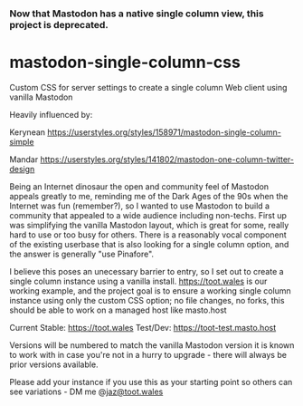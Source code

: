 ### Now that Mastodon has a native single column view, this project is deprecated. ###

# mastodon-single-column-css
Custom CSS for server settings to create a single column Web client using vanilla Mastodon

Heavily influenced by:

Kerynean https://userstyles.org/styles/158971/mastodon-single-column-simple

Mandar https://userstyles.org/styles/141802/mastodon-one-column-twitter-design

Being an Internet dinosaur the open and community feel of Mastodon appeals greatly to me, reminding me of the Dark Ages of the 90s when the Internet was fun (remember?), so I wanted to use Mastodon to build a community that appealed to a wide audience including non-techs. First up was simplifying the vanilla Mastodon layout, which is great for some, really hard to use or too busy for others. There is a reasonably vocal component of the existing userbase that is also looking for a single column option, and the answer is generally "use Pinafore".

I believe this poses an unecessary barrier to entry, so I set out to create a single column instance using a vanilla install. https://toot.wales is our working example, and the project goal is to ensure a working single column instance using only the custom CSS option; no file changes, no forks, this should be able to work on a managed host like masto.host

Current Stable: https://toot.wales
Test/Dev: https://toot-test.masto.host

Versions will be numbered to match the vanilla Mastodon version it is known to work with in case you're not in a hurry to upgrade - there will always be prior versions available.

Please add your instance if you use this as your starting point so others can see variations - DM me @jaz@toot.wales
